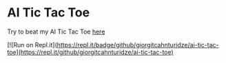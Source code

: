 # AI Tic Tac Toe

Try to beat my AI Tic Tac Toe [here](https://giorgitchanturidze.github.io/ai-tic-tac-toe/)

[![Run on Repl.it](https://repl.it/badge/github/giorgitcahnturidze/ai-tic-tac-toe](https://repl.it/github/giorgitcahnturidze/ai-tic-tac-toe)
